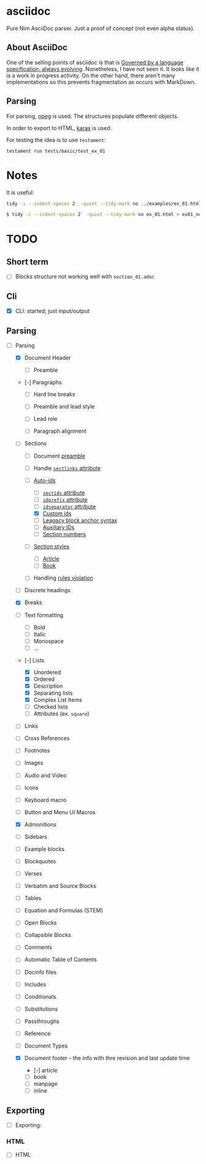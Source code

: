# asciidoc
Pure Nim AsciiDoc parser. Just a proof of concept (not even alpha status).

## About AsciiDoc
One of the selling points of asciidoc is that is [Governed by a language specification, always evolving](https://asciidoc.org/#specifications). Nonetheless, I have not seen it. It looks like it is a work in progress activity. On the other hand, there aren't many implementations so this prevents fragmentation as occurs with MarkDown.

## Parsing
For parsing, [npeg](https://github.com/zevv/npeg) is used. The structures populate different objects.

In order to export to HTML, [karax](https://github.com/karaxnim/karax) is used.

For testing the idea is to use `testament`:
```
testament run tests/basic/test_ex_01
```


# Notes
It is useful:
```sh
tidy -i --indent-spaces 2  -quiet --tidy-mark no ../examples/ex_01.html > ex01_orig.html
```


```sh
$ tidy -i --indent-spaces 2  -quiet --tidy-mark no ex_01.html > ex01_new.html
```

# TODO
## Short term
- [ ] Blocks structure not working well with `section_01.adoc`

## Cli
- [X] CLI: started; just input/output

## Parsing
- [ ] Parsing
  
  - [X] Document Header

    - [ ] Preamble

  - [-] Paragraphs

    - [ ] Hard line breaks
    - [ ] Preamble and lead style
    - [ ] Lead role
    - [ ] Paragraph alignment

 
  - [ ] Sections

    - [ ] Document [preamble ](https://docs.asciidoctor.org/asciidoc/latest/sections/titles-and-levels/)
    - [ ] Handle [`sectlinks` attribute](https://docs.asciidoctor.org/asciidoc/latest/sections/title-links/#link)
    - [ ] [Auto-ids](https://docs.asciidoctor.org/asciidoc/latest/sections/auto-ids/)

      - [ ] [`sectids` attribute](https://docs.asciidoctor.org/asciidoc/latest/sections/auto-ids/)
      - [ ] [`idprefix` attribute](https://docs.asciidoctor.org/asciidoc/latest/sections/id-prefix-and-separator/)
      - [ ] [`idseparator` attribute](https://docs.asciidoctor.org/asciidoc/latest/sections/id-prefix-and-separator/)
      - [X] [Custom ids](https://docs.asciidoctor.org/asciidoc/latest/sections/custom-ids/)
      - [ ] [Leagacy block anchor syntax](https://docs.asciidoctor.org/asciidoc/latest/sections/custom-ids/)
      - [ ] [Auxiliary IDs](https://docs.asciidoctor.org/asciidoc/latest/sections/custom-ids/#assign-auxiliary-ids)
      - [ ] [Section numbers](https://docs.asciidoctor.org/asciidoc/latest/sections/numbers/)
      
    - [ ] [Section styles](https://docs.asciidoctor.org/asciidoc/latest/sections/styles/)

      - [ ] [Article](https://docs.asciidoctor.org/asciidoc/latest/sections/styles/#article-section-styles)
      - [ ] [Book](https://docs.asciidoctor.org/asciidoc/latest/sections/styles/#book-section-styles)

    - [ ] Handling [rules violation](https://docs.asciidoctor.org/asciidoc/latest/sections/titles-and-levels/)

  - [ ] Discrete headings
  - [X] Breaks
  - [ ] Text formatting

    - [ ] Bold
    - [ ] Italic
    - [ ] Monospace
    - [ ] ...

  - [-] Lists

    - [X] Unordered
    - [X] Ordered
    - [X] Description
    - [X] Separating lists
    - [X] Complex List Items
    - [ ] Checked lists
    - [ ] Attributes (ex. `square`)

  - [ ] Links
  - [ ] Cross References
  - [ ] Footnotes
  - [ ] Images
  - [ ] Audio and Video
  - [ ] Icons
  - [ ] Keyboard macro
  - [ ] Button and Menu UI Macros
  - [X] Admonitions
  - [ ] Sidebars
  - [ ] Example blocks
  - [ ] Blockquotes
  - [ ] Verses
  - [ ] Verbatim and Source Blocks
  - [ ] Tables
  - [ ] Equation and Formulas (STEM)
  - [ ] Open Blocks
  - [ ] Collapsible Blocks
  - [ ] Comments
  - [ ] Automatic Table of Contents
  - [ ] Docinfo files
  - [ ] Includes
  - [ ] Conditionals
  - [ ] Substitutions
  - [ ] Passthroughs
  - [ ] Reference
  - [ ] Document Types
  - [X] Document footer - the info with thre revision and last update time
 
    - [-] article
    - [ ] book
    - [ ] manpage
    - [ ] inline
 
## Exporting
- [ ] Exporting:
### HTML
  - [ ] HTML